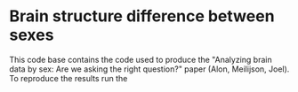 # Brain structure difference between sexes 
This code base contains the code used to produce the "Analyzing brain data by sex: Are we asking the right question?" paper (Alon, Meilijson, Joel). To reproduce the results run the
